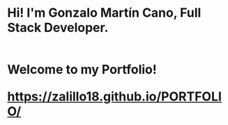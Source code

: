  <h1> Hi! I'm Gonzalo Martín Cano, Full Stack Developer. <br/><br/>

Welcome to my Portfolio!

https://zalillo18.github.io/PORTFOLIO/
